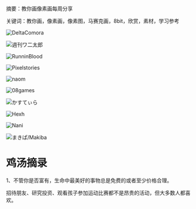 摘要：教你画像素画每周分享

关键词：教你画，像素画，像素图，马赛克画，8bit，欣赏，素材，学习参考


![DeltaComora](https://files.mdnice.com/user/10493/75e6490c-dcbe-4130-8621-9da7f7412c49.png)

![週刊ワ二太郎](https://files.mdnice.com/user/10493/d4f6d1ea-a977-4729-a4b8-ee58c92c6a3e.png)

![RunninBlood](https://files.mdnice.com/user/10493/0022eaf2-97af-42a5-98cb-799340539005.png)

![Pixelstories](https://files.mdnice.com/user/10493/2c1b32e9-46e7-46b6-a702-048431a6ebe1.png)


![naom](https://files.mdnice.com/user/10493/a01da212-31af-4004-8934-452ee424f15b.png)

![08games](https://files.mdnice.com/user/10493/20821797-baa4-4770-87d8-b80803f97a07.png)

![かすてぃら](https://files.mdnice.com/user/10493/3027bf8e-f6ce-4162-b868-4628da41214c.png)

![Hexh](https://files.mdnice.com/user/10493/10b2a3d7-0932-47c9-a873-53aca6eb93c9.png)

![Nani](https://files.mdnice.com/user/10493/7b597dbb-b9b8-4d74-94c8-3b115eb6ca83.png)

![まきぱ/Makiba](https://files.mdnice.com/user/10493/9b65ea79-0c76-4a52-a019-0862cbb717e2.png)


# 鸡汤摘录

1、不管你是否富有，生命中最美好的事物总是免费的或者至少价格合理。

招待朋友、研究投资、观看孩子参加运动比赛都不是昂贵的活动，但大多数人都喜欢。